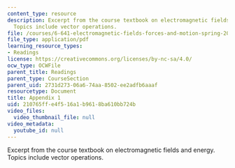 ```yaml
---
content_type: resource
description: Excerpt from the course textbook on electromagnetic fields and energy.
  Topics include vector operations.
file: /courses/6-641-electromagnetic-fields-forces-and-motion-spring-2005/210765ffe4f516a1b9618ba610bb724b_a1.pdf
file_type: application/pdf
learning_resource_types:
- Readings
license: https://creativecommons.org/licenses/by-nc-sa/4.0/
ocw_type: OCWFile
parent_title: Readings
parent_type: CourseSection
parent_uid: 2731d273-06a6-74aa-8502-ee2adfb6aaaf
resourcetype: Document
title: Appendix 1
uid: 210765ff-e4f5-16a1-b961-8ba610bb724b
video_files:
  video_thumbnail_file: null
video_metadata:
  youtube_id: null
---
```

Excerpt from the course textbook on electromagnetic fields and energy. Topics include vector operations.